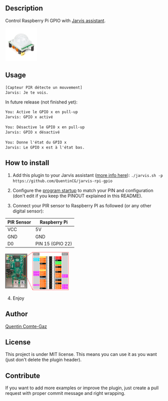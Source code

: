 ## Description
Control Raspberry Pi GPIO with <a target="_blank" href="http://domotiquefacile.fr/jarvis/">Jarvis assistant</a>.

<img src="https://raw.githubusercontent.com/QuentinCG/jarvis-rpi-gpio/master/presentation.jpg" width="100">


## Usage
```
[Capteur PIR détecte un mouvement]
Jarvis: Je te vois.
```


In future release (not finished yet):

```
You: Active le GPIO x en pull-up
Jarvis: GPIO x activé

You: Désactive le GPIO x en pull-up
Jarvis: GPIO x désactivé

You: Donne l'état du GPIO x
Jarvis: Le GPIO x est à l'état bas.
```


## How to install

1) Add this plugin to your Jarvis assistant (<a target="_blank" href="http://domotiquefacile.fr/jarvis/content/plugins">more info here</a>): ```./jarvis.sh -p https://github.com/QuentinCG/jarvis-rpi-gpio```

2) Configure the <a target="_blank" href="https://github.com/QuentinCG/jarvis-rpi-gpio/blob/master/hooks/program_startup">program startup</a> to match your PIN and configuration (don't edit if you keep the PINOUT explained in this README).

3) Connect your PIR sensor to Raspberry PI as followed (or any other digital sensor):

PIR Sensor  | Raspberry Pi
-------- |  --------
VCC      | 5V
GND      | GND
D0       | PIN 15 (GPIO 22)

<img src="https://raw.githubusercontent.com/QuentinCG/jarvis-rpi-gpio/master/pinout.png" width="200">

4) Enjoy


## Author
[Quentin Comte-Gaz](http://quentin.comte-gaz.com/)


## License

This project is under MIT license. This means you can use it as you want (just don't delete the plugin header).


## Contribute

If you want to add more examples or improve the plugin, just create a pull request with proper commit message and right wrapping.
